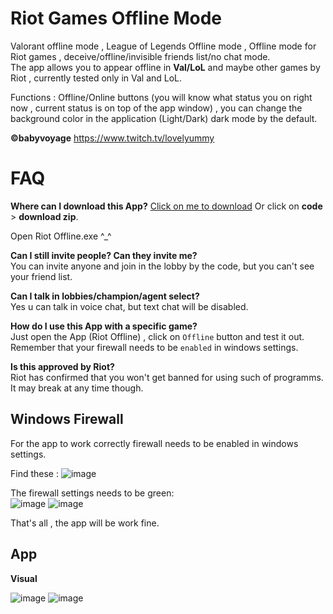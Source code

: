 # Riot Games Offline Mode
Valorant offline mode , League of Legends Offline mode , Offline mode for Riot games , deceive/offline/invisible friends list/no chat mode.      
The app allows you to appear offline in **Val/LoL** and maybe other games by Riot , currently tested only in Val and LoL.

Functions : Offline/Online buttons (you will know what status you on right now , current status is on top of the app window) , you can change the background color in the application (Light/Dark) dark mode by the default.

**©babyvoyage**
https://www.twitch.tv/lovelyummy
# FAQ

**Where can I download this App?**
[Click on me to download](https://github.com/feelingsu/riot-offline-mode/archive/refs/heads/main.zip)
Or click on **code** > **download zip**.

Open Riot Offline.exe ^_^


**Can I still invite people? Can they invite me?**                                                        
You can invite anyone and join in the lobby by the code, but you can't see your friend list.

**Can I talk in lobbies/champion/agent select?**                                                       
Yes u can talk in voice chat, but text chat will be disabled.

**How do I use this App with a specific game?**                                                           
Just open the App (Riot Offline) , click on `Offline` button and test it out. Remember that your firewall needs to be `enabled` in windows settings. 

**Is this approved by Riot?**                                                            
Riot has confirmed that you won't get banned for using such of programms. It may break at any time though.


## Windows Firewall
For the app to work correctly firewall needs to be enabled in windows settings.   

Find these : ![image](https://github.com/user-attachments/assets/8e2d42ee-462e-4571-9faa-21675987ac0e)                      

The firewall settings needs to be green:                                                  
![image](https://github.com/user-attachments/assets/ad099059-f643-4d53-9165-ea95d856c74d) ![image](https://github.com/user-attachments/assets/953f433d-6e16-47a4-8519-2fef69da755a)
                                     

That's all , the app will be work fine.
## App
**Visual**


![image](https://github.com/user-attachments/assets/c62eca3a-46c5-4eab-b611-052538c434af) ![image](https://github.com/user-attachments/assets/d94d1974-5021-466c-829e-ca978b142ff8)







